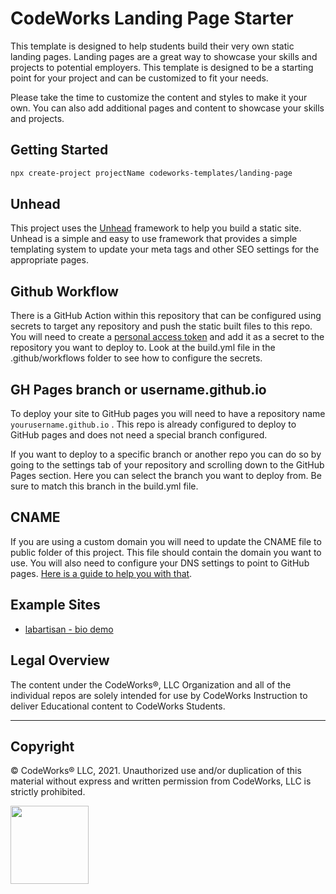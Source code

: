 CodeWorks Landing Page Starter
==============================

This template is designed to help students build their very own static landing pages. Landing pages are a great way to showcase your skills and projects to potential employers. This template is designed to be a starting point for your project and can be customized to fit your needs. 

Please take the time to customize the content and styles to make it your own. You can also add additional pages and content to showcase your skills and projects.

## Getting Started

```bash
npx create-project projectName codeworks-templates/landing-page
```



## Unhead

This project uses the [Unhead](https://unhead.unjs.io/) framework to help you build a static site. Unhead is a simple and easy to use framework that provides a simple templating system to update your meta tags and other SEO settings for the appropriate pages.

## Github Workflow

There is a GitHub Action within this repository that can be configured using secrets to target any repository and push the static built files to this repo. You will need to create a [personal access token](https://docs.github.com/en/authentication/keeping-your-account-and-data-secure/creating-a-personal-access-token) and add it as a secret to the repository you want to deploy to. Look at the build.yml file in the .github/workflows folder to see how to configure the secrets.

## GH Pages branch or username.github.io

To deploy your site to GitHub pages you will need to have a repository name `yourusername.github.io` . This repo is already configured to deploy to GitHub pages and does not need a special branch configured.

If you want to deploy to a specific branch or another repo you can do so by going to the settings tab of your repository and scrolling down to the GitHub Pages section. Here you can select the branch you want to deploy from. Be sure to match this branch in the build.yml file.

## CNAME

If you are using a custom domain you will need to update the CNAME file to public folder of this project. This file should contain the domain you want to use. You will also need to configure your DNS settings to point to GitHub pages. [Here is a guide to help you with that](https://docs.github.com/en/pages/configuring-a-custom-domain-for-your-github-pages-site/managing-a-custom-domain-for-your-github-pages-site).


## Example Sites
- [labartisan - bio demo](https://labartisan.net/pixian/bio-demo/#)


## Legal Overview

The content under the CodeWorks®, LLC Organization and all of the individual repos are solely intended for use by CodeWorks Instruction to deliver Educational content to CodeWorks Students.

---

## Copyright

© CodeWorks® LLC, 2021. Unauthorized use and/or duplication of this material without express and written permission from CodeWorks, LLC is strictly prohibited.

<img src="https://bcw.blob.core.windows.net/public/img/7815839041305055" width="125">
